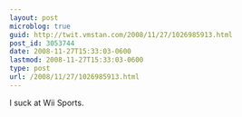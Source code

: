 ```yaml
---
layout: post
microblog: true
guid: http://twit.vmstan.com/2008/11/27/1026985913.html
post_id: 3053744
date: 2008-11-27T15:33:03-0600
lastmod: 2008-11-27T15:33:03-0600
type: post
url: /2008/11/27/1026985913.html
---
```

I suck at Wii Sports.
